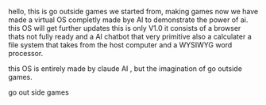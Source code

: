 hello, this is go outside games we started from, making games now we have made a virtual OS completly made bye AI  to demonstrate the power of ai. this OS will get 
further updates this is only V1.0 it consists of a browser thats not fully ready and a AI chatbot that very primitive also a calculater a file system that takes from the host computer and
 a WYSIWYG word processor. 

this OS is entirely made by claude AI , but the imagination of go outside games.


go out side games 
